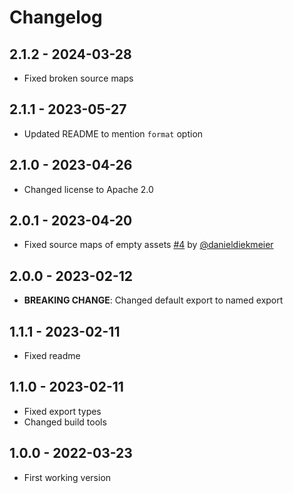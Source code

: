 # Changelog

## 2.1.2 - 2024-03-28

- Fixed broken source maps

## 2.1.1 - 2023-05-27

- Updated README to mention `format` option

## 2.1.0 - 2023-04-26

- Changed license to Apache 2.0

## 2.0.1 - 2023-04-20

- Fixed source maps of empty assets [#4](https://github.com/guoyunhe/swc-minify-webpack-plugin/pull/4) by [@danieldiekmeier](https://github.com/danieldiekmeier)

## 2.0.0 - 2023-02-12

- **BREAKING CHANGE**: Changed default export to named export

## 1.1.1 - 2023-02-11

- Fixed readme

## 1.1.0 - 2023-02-11

- Fixed export types
- Changed build tools

## 1.0.0 - 2022-03-23

- First working version
